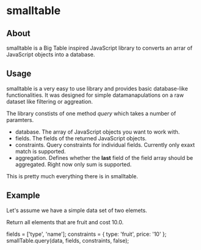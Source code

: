 # smalltable

## About

smalltable is a Big Table inspired JavaScript library to converts an arrar of JavaScript objects into a database.

## Usage

smalltable is a very easy to use library and provides basic database-like functionalities. It was designed for simple datamanapulations on a raw dataset like filtering or aggreation.

The library constists of one method *query* which takes a number of paramters. 

* database. The array of JavaScript objects you want to work with.
* fields. The fields of the returned JavaScript objects.
* constraints. Query constraints for individual fields. Currently only exaxt match is supported. 
* aggregation. Defines whether the **last** field of the field array should be aggregated. Right now only sum is supported. 
 
This is pretty much everything there is in smalltable.

## Example

Let's assume we have a simple data set of two elemets.


Return all elements that are fruit and cost 10.0. 


  fields = ['type', 'name'];
  constraints = {
    type: 'fruit',
    price: '10'
  };
  smallTable.query(data, fields, constraints, false);




